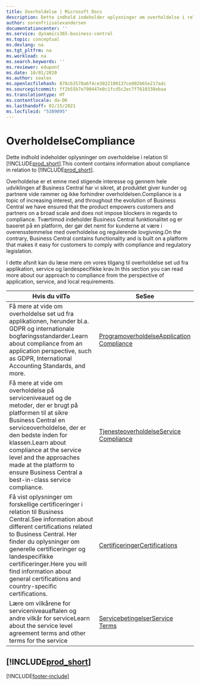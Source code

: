 ```yaml
---
title: Overholdelse | Microsoft Docs
description: Dette indhold indeholder oplysninger om overholdelse i relation til Business Central.
author: sorenfriisalexandersen
documentationcenter: ''
ms.service: dynamics365-business-central
ms.topic: conceptual
ms.devlang: na
ms.tgt_pltfrm: na
ms.workload: na
ms.search.keywords: ''
ms.reviewer: edupont
ms.date: 10/01/2020
ms.author: soalex
ms.openlocfilehash: 878cb3578a6f4ce3022100137ce802b65e217adc
ms.sourcegitcommit: ff2b55b7e790447e0c1fcd5c2ec7f7610338ebaa
ms.translationtype: HT
ms.contentlocale: da-DK
ms.lasthandoff: 02/15/2021
ms.locfileid: "5389095"
---
```

# <a name="compliance"></a><span data-ttu-id="97e9c-103">Overholdelse</span><span class="sxs-lookup"><span data-stu-id="97e9c-103">Compliance</span></span>

<span data-ttu-id="97e9c-104">Dette indhold indeholder oplysninger om overholdelse i relation til [!INCLUDE[prod_short](../includes/prod_short.md)].</span><span class="sxs-lookup"><span data-stu-id="97e9c-104">This content contains information about compliance in relation to [!INCLUDE[prod_short](../includes/prod_short.md)].</span></span>  

<span data-ttu-id="97e9c-105">Overholdelse er et emne med stigende interesse og gennem hele udviklingen af Business Central har vi sikret, at produktet giver kunder og partnere vide rammer og ikke forhindrer overholdelsen.</span><span class="sxs-lookup"><span data-stu-id="97e9c-105">Compliance is a topic of increasing interest, and throughout the evolution of Business Central we have ensured that the product empowers customers and partners on a broad scale and does not impose blockers in regards to compliance.</span></span> <span data-ttu-id="97e9c-106">Tværtimod indeholder Business Central funktionalitet og er baseret på en platform, der gør det nemt for kunderne at være i overensstemmelse med overholdelse og regulerende lovgivning.</span><span class="sxs-lookup"><span data-stu-id="97e9c-106">On the contrary, Business Central contains functionality and is built on a platform that makes it easy for customers to comply with compliance and regulatory legislation.</span></span>

<span data-ttu-id="97e9c-107">I dette afsnit kan du læse mere om vores tilgang til overholdelse set ud fra applikation, service og landespecifikke krav.</span><span class="sxs-lookup"><span data-stu-id="97e9c-107">In this section you can read more about our approach to compliance from the perspective of application, service, and local  requirements.</span></span>

|<span data-ttu-id="97e9c-108">**Hvis du vil**</span><span class="sxs-lookup"><span data-stu-id="97e9c-108">**To**</span></span>|<span data-ttu-id="97e9c-109">**Se**</span><span class="sxs-lookup"><span data-stu-id="97e9c-109">**See**</span></span>|  
|------------|-------------|  
|<span data-ttu-id="97e9c-110">Få mere at vide om overholdelse set ud fra applikationen, herunder bl.a. GDPR og internationale bogføringsstandarder.</span><span class="sxs-lookup"><span data-stu-id="97e9c-110">Learn about compliance from an application perspective, such as GDPR, International Accounting Standards, and more.</span></span>|[<span data-ttu-id="97e9c-111">Programoverholdelse</span><span class="sxs-lookup"><span data-stu-id="97e9c-111">Application Compliance</span></span>](compliance-application-compliance.md)|  
|<span data-ttu-id="97e9c-112">Få mere at vide om overholdelse på serviceniveauet og de metoder, der er brugt på platformen til at sikre Business Central en serviceoverholdelse, der er den bedste inden for klassen.</span><span class="sxs-lookup"><span data-stu-id="97e9c-112">Learn about compliance at the service level and the approaches made at the platform to ensure Business Central a best-in-class service compliance.</span></span>|[<span data-ttu-id="97e9c-113">Tjenesteoverholdelse</span><span class="sxs-lookup"><span data-stu-id="97e9c-113">Service Compliance</span></span>](compliance-service-compliance.md)|  
|<span data-ttu-id="97e9c-114">Få vist oplysninger om forskellige certificeringer i relation til Business Central.</span><span class="sxs-lookup"><span data-stu-id="97e9c-114">See information about different certifications related to Business Central.</span></span> <span data-ttu-id="97e9c-115">Her finder du oplysninger om generelle certificeringer og landespecifikke certificeringer.</span><span class="sxs-lookup"><span data-stu-id="97e9c-115">Here you will find information about general certifications and country-specific certifications.</span></span>|[<span data-ttu-id="97e9c-116">Certificeringer</span><span class="sxs-lookup"><span data-stu-id="97e9c-116">Certifications</span></span>](compliance-certifications.md)|  
|<span data-ttu-id="97e9c-117">Lære om vilkårene for serviceniveauaftalen og andre vilkår for service</span><span class="sxs-lookup"><span data-stu-id="97e9c-117">Learn about the service level agreement terms and other terms for the service</span></span>|[<span data-ttu-id="97e9c-118">Servicebetingelser</span><span class="sxs-lookup"><span data-stu-id="97e9c-118">Service Terms</span></span>](compliance-service-compliance.md#service-terms)|  

## [!INCLUDE[prod_short](../includes/free_trial_md.md)]  


[!INCLUDE[footer-include](../includes/footer-banner.md)]